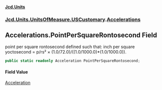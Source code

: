 #### [Jcd.Units](index.md 'index')
### [Jcd.Units.UnitsOfMeasure.USCustomary](Jcd.Units.UnitsOfMeasure.USCustomary.md 'Jcd.Units.UnitsOfMeasure.USCustomary').[Accelerations](Accelerations.md 'Jcd.Units.UnitsOfMeasure.USCustomary.Accelerations')

## Accelerations.PointPerSquareRontosecond Field

point per square rontosecond defined such that: inch per square yoctosecond = p/rs² ×
(1.0/72.0)/((1.0/1000.0)*(1.0/1000.0)).

```csharp
public static readonly Acceleration PointPerSquareRontosecond;
```

#### Field Value
[Acceleration](Acceleration.md 'Jcd.Units.UnitTypes.Acceleration')
